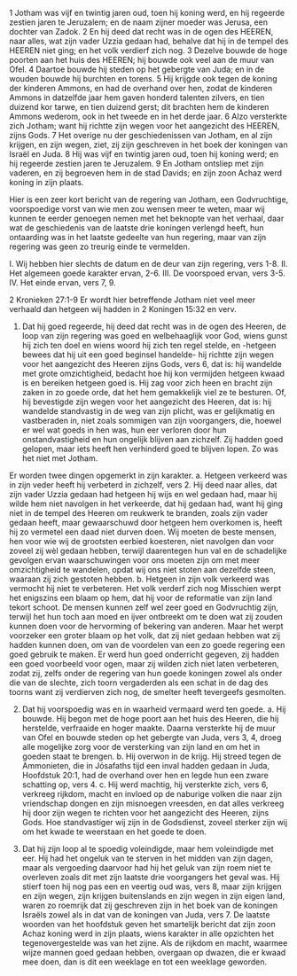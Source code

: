 1 Jotham was vijf en twintig jaren oud, toen hij koning werd, en hij regeerde zestien jaren te Jeruzalem; en de naam zijner moeder was Jerusa, een dochter van Zadok. 2 En hij deed dat recht was in de ogen des HEEREN, naar alles, wat zijn vader Uzzia gedaan had, behalve dat hij in de tempel des HEEREN niet ging; en het volk verdierf zich nog. 3 Dezelve bouwde de hoge poorten aan het huis des HEEREN; hij bouwde ook veel aan de muur van Ofel. 4 Daartoe bouwde hij steden op het gebergte van Juda; en in de wouden bouwde hij burchten en torens. 5 Hij krijgde ook tegen de koning der kinderen Ammons, en had de overhand over hen, zodat de kinderen Ammons in datzelfde jaar hem gaven honderd talenten zilvers, en tien duizend kor tarwe, en tien duizend gerst; dit brachten hem de kinderen Ammons wederom, ook in het tweede en in het derde jaar. 6 Alzo versterkte zich Jotham; want hij richtte zijn wegen voor het aangezicht des HEEREN, zijns Gods. 7 Het overige nu der geschiedenissen van Jotham, en al zijn krijgen, en zijn wegen, ziet, zij zijn geschreven in het boek der koningen van Israël en Juda. 8 Hij was vijf en twintig jaren oud, toen hij koning werd; en hij regeerde zestien jaren te Jeruzalem. 9 En Jotham ontsliep met zijn vaderen, en zij begroeven hem in de stad Davids; en zijn zoon Achaz werd koning in zijn plaats. 

Hier is een zeer kort bericht van de regering van Jotham, een Godvruchtige, voorspoedige vorst van wie men zou wensen meer te weten, maar wij kunnen te eerder genoegen nemen met het beknopte van het verhaal, daar wat de geschiedenis van de laatste drie koningen verlengd heeft, hun ontaarding was in het laatste gedeelte van hun regering, maar van zijn regering was geen zo treurig einde te vermelden.

I. Wij hebben hier slechts de datum en de deur van zijn regering, vers 1-8.
II. Het algemeen goede karakter ervan, 2-6.
III. De voorspoed ervan, vers 3-5.
IV. Het einde ervan, vers 7, 9. 

2 Kronieken 27:1-9 
Er wordt hier betreffende Jotham niet veel meer verhaald dan hetgeen wij hadden in 2 Koningen 15:32 en verv.

1. Dat hij goed regeerde, hij deed dat recht was in de ogen des Heeren, de loop van zijn regering was goed en welbehaaglijk voor God, wiens gunst hij zich ten doel en wiens woord hij zich ten regel stelde, en -hetgeen bewees dat hij uit een goed beginsel handelde- hij richtte zijn wegen voor het aangezicht des Heeren zijns Gods, vers 6, dat is: hij wandelde met grote omzichtigheid, bedacht hoe hij kon vermijden hetgeen kwaad is en bereiken hetgeen goed is. Hij zag voor zich heen en bracht zijn zaken in zo goede orde, dat het hem gemakkelijk viel ze te besturen. 
Of, hij bevestigde zijn wegen voor het aangezicht des Heeren, dat is: hij wandelde standvastig in de weg van zijn plicht, was er gelijkmatig en vastberaden in, niet zoals sommigen van zijn voorgangers, die, hoewel er wel wat goeds in hen was, hun eer verloren door hun onstandvastigheid en hun ongelijk blijven aan zichzelf. Zij hadden goed gelopen, maar iets heeft hen verhinderd goed te blijven lopen. Zo was het niet met Jotham. 

Er worden twee dingen opgemerkt in zijn karakter.
a. Hetgeen verkeerd was in zijn veder heeft hij verbeterd in zichzelf, vers 2. Hij deed naar alles, dat zijn vader Uzzia gedaan had hetgeen hij wijs en wel gedaan had, maar hij wilde hem niet navolgen in het verkeerde, dat hij gedaan had, want hij ging niet in de tempel des Heeren om reukwerk te branden, zoals zijn vader gedaan heeft, maar gewaarschuwd door hetgeen hem overkomen is, heeft hij zo vermetel een daad niet durven doen. Wij moeten de beste mensen, hen voor wie wij de grootsten eerbied koesteren, niet navolgen dan voor zoveel zij wèl gedaan hebben, terwijl daarentegen hun val en de schadelijke gevolgen ervan waarschuwingen voor ons moeten zijn om met meer omzichtigheid te wandelen, opdat wij ons niet stoten aan dezelfde steen, waaraan zij zich gestoten hebben.
b. Hetgeen in zijn volk verkeerd was vermocht hij niet te verbeteren. Het volk verderf zich nog Misschien werpt het enigszins een blaam op hem, dat hij voor de reformatie van zijn land tekort schoot. De mensen kunnen zelf wel zeer goed en Godvruchtig zijn, terwijl het hun toch aan moed en ijver ontbreekt om te doen wat zij zouden kunnen doen voor de hervorming of bekering van anderen. Maar het werpt voorzeker een groter blaam op het volk, dat zij niet gedaan hebben wat zij hadden kunnen doen, om van de voordelen van een zo goede regering een goed gebruik te maken. Er werd hun goed onderricht gegeven, zij hadden een goed voorbeeld voor ogen, maar zij wilden zich niet laten verbeteren, zodat zij, zelfs onder de regering van hun goede koningen zowel als onder die van de slechte, zich toorn vergaderden als een schat in de dag des toorns want zij verdierven zich nog, de smelter heeft tevergeefs gesmolten.

2. Dat hij voorspoedig was en in waarheid vermaard werd ten goede.
a. Hij bouwde. Hij begon met de hoge poort aan het huis des Heeren, die hij herstelde, verfraaide en hoger maakte. Daarna versterkte hij de muur van Ofel en bouwde steden op het gebergte van Juda, vers 3, 4, droeg alle mogelijke zorg voor de versterking van zijn land en om het in goeden staat te brengen.
b. Hij overwon in de krijg. Hij streed tegen de Ammonieten, die in Jósafaths tijd een inval hadden gedaan in Juda, Hoofdstuk 20:1, had de overhand over hen en legde hun een zware schatting op, vers 4.
c. Hij werd machtig, hij versterkte zich, vers 6, verkreeg rijkdom, macht en invloed op de naburige volken die naar zijn vriendschap dongen en zijn misnoegen vreesden, en dat alles verkreeg hij door zijn wegen te richten voor het aangezicht des Heeren, zijns Gods. Hoe standvastiger wij zijn in de Godsdienst, zoveel sterker zijn wij om het kwade te weerstaan en het goede te doen.

3. Dat hij zijn loop al te spoedig voleindigde, maar hem voleindigde met eer. Hij had het ongeluk van te sterven in het midden van zijn dagen, maar als vergoeding daarvoor had hij het geluk van zijn roem niet te overleven zoals dit met zijn laatste drie voorgangers het geval was. Hij stierf toen hij nog pas een en veertig oud was, vers 8, maar zijn krijgen en zijn wegen, zijn krijgen buitenslands en zijn wegen in zijn eigen land, waren zo roemrijk dat zij geschreven zijn in het boek van de koningen Israëls zowel als in dat van de koningen van Juda, vers 7. De laatste woorden van het hoofdstuk geven het smartelijk bericht dat zijn zoon Achaz koning werd in zijn plaats, wiens karakter in alle opzichten het tegenovergestelde was van het zijne. Als de rijkdom en macht, waarmee wijze mannen goed gedaan hebben, overgaan op dwazen, die er kwaad mee doen, dan is dit een weeklage en tot een weeklage geworden. 

 

